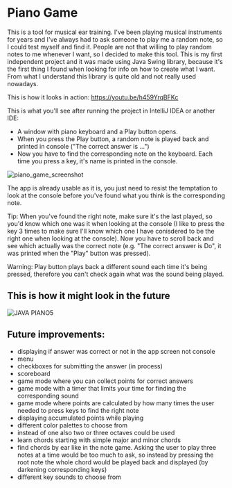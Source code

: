 # Piano Game

This is a tool for musical ear training. I've been playing musical instruments for years and 
I've always had to ask someone to play me a random note, so I could test myself and find it. 
People are not that willing to play random notes to me whenever I want, so I decided to make 
this tool. This is my first independent project and it was made using Java Swing library, because 
it's the first thing I found when looking for info on how to create what I want. From what I 
understand this library is quite old and not really used nowadays. 

This is how it looks in action: https://youtu.be/h459YrqBFKc

This is what you'll see after running the project in IntelliJ IDEA or another IDE: 
- A window with piano keyboard and a Play button opens. 
- When you press the Play button, a random note is played back and printed in console ("The 
correct answer is ...") 
- Now you have to find the corresponding note on the keyboard. Each time you press a key, it's 
name is printed in the console. 

![piano_game_screenshot](https://user-images.githubusercontent.com/86738044/153586274-a165e186-0c64-4672-8775-9ca94a31b5a0.jpg)
 
The app is already usable as it is, you just need to resist the temptation to look at 
the console before you've found what you think is the corresponding note. 

Tip: When you've found the right note, make sure it's the last played, so you'd know which one
was it when looking at the console (I like to press the key 3 times to make sure I'll know which
one I have conisdered to be the right one when looking at the console). Now you have to scroll 
back and see which actually was the correct note (e.g. "The correct answer is Do", it was printed 
when the "Play" button was pressed).

Warning: Play button plays back a different sound each time it's being pressed, therefore you can't 
check again what was the sound being played. 


## This is how it might look in the future 

![JAVA PIANO5](https://user-images.githubusercontent.com/86738044/153586312-1eea8485-f9a1-4062-9316-9010f74dd8a1.png)


## Future improvements:
- displaying if answer was correct or not in the app screen not console
- menu 
- checkboxes for submitting the answer (in process)
- scoreboard
- game mode where you can collect points for correct answers 
- game mode with a timer that limits your time for finding the corresponding sound 
- game mode where points are calculated by how many times the user needed to press
keys to find the right note
- displaying accumulated points while playing 
- different color palettes to choose from
- instead of one also two or three octaves could be used 
- learn chords starting with simple major and minor chords
- find chords by ear like in the note game. Asking the user to play three notes at 
a time would be too much to ask, so instead by pressing the root note the whole 
chord would be played back and displayed (by darkening corresponding keys)
- different key sounds to choose from

